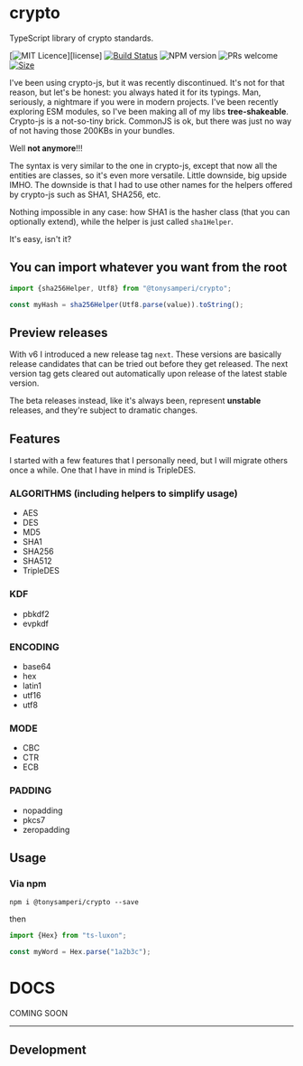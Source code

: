 # crypto
TypeScript library of crypto standards.

[![MIT Licence][licence-image]][license] [![Build Status][gh-actions-image]][gh-actions-url] ![[NPM version][npm-version-image]][npm-url] ![PRs welcome][contributing-image]
[![Size](https://img.shields.io/bundlephobia/minzip/@tonysamperi/crypto)](https://unpkg.com/@tonysamperi/crypto@latest/dist/cjs/index.cjs)

I've been using crypto-js, but it was recently discontinued.
It's not for that reason, but let's be honest: you always hated it for its typings.
Man, seriously, a nightmare if you were in modern projects.
I've been recently exploring ESM modules, so I've been making all of my libs **tree-shakeable**.
Crypto-js is a not-so-tiny brick. CommonJS is ok, but there was just no way of not having those 200KBs in your bundles.

Well **not anymore**!!!

The syntax is very similar to the one in crypto-js, except that now all the entities are classes, so it's even more versatile.
Little downside, big upside IMHO.
The downside is that I had to use other names for the helpers offered by crypto-js such as SHA1, SHA256, etc.

Nothing impossible in any case: how SHA1 is the hasher class (that you can optionally extend), while the helper is just called `sha1Helper`.

It's easy, isn't it?

## You can import whatever you want from the root

```js
import {sha256Helper, Utf8} from "@tonysamperi/crypto";

const myHash = sha256Helper(Utf8.parse(value)).toString();
```

## Preview releases
With v6 I introduced a new release tag `next`.
These versions are basically release candidates that can be tried out before they get released.
The next version tag gets cleared out automatically upon release of the latest stable version.

The beta releases instead, like it's always been, represent **unstable** releases, and they're subject to dramatic changes.

## Features

I started with a few features that I personally need, but I will migrate others once a while.
One that I have in mind is TripleDES.

### ALGORITHMS (including helpers to simplify usage)

* AES
* DES
* MD5
* SHA1
* SHA256
* SHA512
* TripleDES

### KDF

* pbkdf2
* evpkdf

### ENCODING

* base64
* hex
* latin1
* utf16
* utf8

### MODE

* CBC
* CTR
* ECB

### PADDING

* nopadding
* pkcs7
* zeropadding

## Usage

### Via npm

`npm i @tonysamperi/crypto --save`

then

```typescript
import {Hex} from "ts-luxon";

const myWord = Hex.parse("1a2b3c");
```

# DOCS

COMING SOON

---

## Development

[licence-image]: https://img.shields.io/badge/license-MIT-blue.svg
[licence]: LICENCE

[gh-actions-url]: https://github.com/tonysamperi/crypto/actions?query=workflow%3A%22Test%22
[gh-actions-image]: https://github.com/tonysamperi/crypto/workflows/Test/badge.svg?branch=master

[npm-url]: https://npmjs.org/package/@tonysamperi/crypto
[npm-version-image]: https://badge.fury.io/js/@tonysamperi/crypto.svg

[doc-url]: https://tonysamperi.github.io/crypto/

[contributing-image]: https://img.shields.io/badge/PRs-welcome-brightgreen.svg

